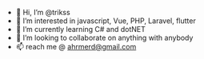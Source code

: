 - 👋 Hi, I’m @trikss
- 👀 I’m interested in javascript, Vue, PHP, Laravel, flutter
- 🌱 I’m currently learning C# and dotNET
- 💞️ I’m looking to collaborate on anything with anybody
- 📫 reach me @ ahrmerd@gmail.com

<!---
trikss/trikss is a ✨ special ✨ repository because its `README.md` (this file) appears on your GitHub profile.
You can click the Preview link to take a look at your changes.
--->
